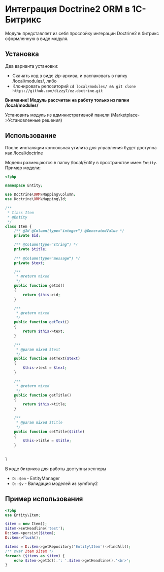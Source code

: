 Интеграция Doctrine2 ORM в 1С-Битрикс
=========

Модуль представляет из себя прослойку ингерации Doctrine2 в битрикс оформленную в виде модуля.

Установка
---------

Два варианта установки:
  - Скачать код в виде zip-архива, и распаковать в папку /local/modules/, либо
  - Клонировать репозиторий `cd local/modules/ && git clone https://github.com/dizzy7/ez.doctrine.git`

**Внимание! Модуль рассчитан на работу только из папки /local/modules/**

Установить модуль из административной панели (Marketplace->Установленные решения)

Использование
-------------

После инсталяции консольная утилита для управления будет доступна как /local/doctrine

Модели размещаются в папку /local/Entity в пространстве имен ```Entity```. Пример модели:
```php
<?php

namespace Entity;

use Doctrine\ORM\Mapping\Column;
use Doctrine\ORM\Mapping\Id;

/**
 * Class Item
 * @Entity
 */
class Item {
    /** @Id @Column(type="integer") @GeneratedValue */
    private $id;

    /** @Column(type="string") */
    private $title;
       
    /** @Column(type="message") */
    private $text;

    /**
     * @return mixed
     */
    public function getId()
    {
        return $this->id;
    }

    /**
     * @return mixed
     */
    public function getText()
    {
        return $this->text;
    }

    /**
     * @param mixed $text
     */
    public function setText($text)
    {
        $this->text = $text;
    }

    /**
     * @return mixed
     */
    public function getTitle()
    {
        return $this->title;
    }

    /**
     * @param mixed $title
     */
    public function setTitle($title)
    {
        $this->title = $title;
    }
    
    
} 
```

В коде битрикса для работы доступны хелперы
  - ```D::$em``` - EntityManager
  - ```D::$v``` - Валидация моделей из symfony2

Пример использования
------

```php
<?php
use Entity\Item;

$item = new Item();
$item->setHeadline('test');
D::$em->persist($item);
D::$em->flush();

$items = D::$em->getRepository('Entity\Item')->findAll();
/** @var Item $item */
foreach ($items as $item) {
    echo $item->getId().': '.$item->getHeadline().'<br>';
}
```





